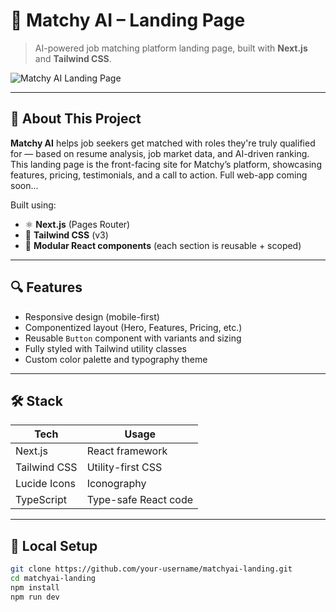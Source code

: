 # 🧠 Matchy AI – Landing Page

> AI-powered job matching platform landing page, built with **Next.js** and **Tailwind CSS**.

![Matchy AI Landing Page](./matchy-landing.png)

---

## 📌 About This Project

**Matchy AI** helps job seekers get matched with roles they're truly qualified for — based on resume analysis, job market data, and AI-driven ranking.  
This landing page is the front-facing site for Matchy’s platform, showcasing features, pricing, testimonials, and a call to action. Full web-app coming soon...

Built using:

- ⚛️ **Next.js** (Pages Router)
- 🎨 **Tailwind CSS** (v3)
- 🧱 **Modular React components** (each section is reusable + scoped)

---

## 🔍 Features

- Responsive design (mobile-first)
- Componentized layout (Hero, Features, Pricing, etc.)
- Reusable `Button` component with variants and sizing
- Fully styled with Tailwind utility classes
- Custom color palette and typography theme

---

## 🛠️ Stack

| Tech         | Usage                  |
|--------------|------------------------|
| Next.js      | React framework        |
| Tailwind CSS | Utility-first CSS      |
| Lucide Icons | Iconography            |
| TypeScript   | Type-safe React code   |

---

## 🚀 Local Setup

```bash
git clone https://github.com/your-username/matchyai-landing.git
cd matchyai-landing
npm install
npm run dev
```
